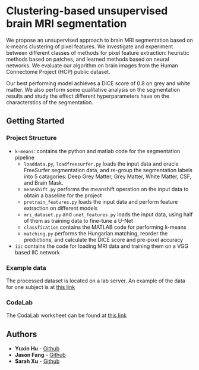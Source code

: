 # Clustering-based unsupervised brain MRI segmentation

We propose an unsupervised approach to brain MRI segmentation based on k-means clustering of pixel features. We investigate and experiment between different classes of methods for pixel feature extraction: heuristic methods based on patches, and learned methods based on neural networks. We evaluate our algorithm on brain images from the Human Connectome Project (HCP) public dataset.

Our best performing model achieves a DICE score of 0.8 on grey and white matter. We also perform some qualitative analysis on the segmentation results and study the effect different hyperparameters have on the characterstics of the segmentation.

## Getting Started

### Project Structure

- `k-means`: contains the python and matlab code for the segmentation pipeline
  - `loaddata.py`, `loadfreesurfer.py` loads the input data and oracle FreeSurfer segmentation data, and re-group the segmentation labels into 5 catagories: Deep Grey Matter, Grey Matter, White Matter, CSF, and Brain Mask.
  - `meanshift.py` performs the meanshift operation on the input data to obtain a baseline for the project
  - `pretrain_features.py` loads the input data and perform feature extraction on different models
  - `mri_dataset.py` and `unet_features.py` loads the input data, using half of them as training data to fine-tune a U-Net
  - `classfication` contains the MATLAB code for performing k-means
  - `matching.py` performs the Hungarian matching, reorder the predictions, and calculate the DICE score and pre-pixel accuracy
- `iic` contains the code for loading MRI data and training them on a VGG based IIC network

### Example data 

The processed dataset is located on a lab server. An example of the data for one subject is at [this link](https://drive.google.com/drive/folders/1nbeTn4zNrVG4dRlF3fLDZNhjUA2UCBRh?usp=sharing)

### CodaLab
The CodaLab worksheet can be found at [this link](https://worksheets.codalab.org/worksheets/0x041a17a82b8249a0bd7c128d51e8bafa)


## Authors

* **Yuxin Hu** - [Github](https://github.com/yuxinhu)
* **Jason Fang** - [Github](https://github.com/jasonf7)
* **Sarah Xu** - [Github](https://github.com/ysx001)
